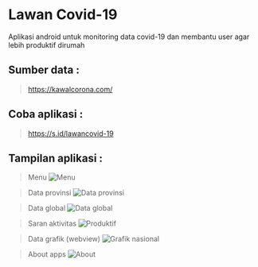 # Lawan Covid-19
Aplikasi android untuk monitoring data covid-19 dan membantu user agar lebih produktif dirumah

## Sumber data :
> https://kawalcorona.com/

## Coba aplikasi :
> https://s.id/lawancovid-19

## Tampilan aplikasi :
> Menu
![Menu](https://user-images.githubusercontent.com/43155964/81416466-f8d1ff80-9173-11ea-9c93-8ccba9a4a85a.jpg)

> Data provinsi
![Data provinsi](https://user-images.githubusercontent.com/43155964/81416513-0ab3a280-9174-11ea-941b-4133ca21852f.jpg)

> Data global
![Data global](https://user-images.githubusercontent.com/43155964/81416581-1acb8200-9174-11ea-8694-2552a415662f.jpg)

> Saran aktivitas
![Produktif](https://user-images.githubusercontent.com/43155964/81416612-26b74400-9174-11ea-8cb7-ddce8874824a.jpg)

> Data grafik (webview)
![Grafik nasional](https://user-images.githubusercontent.com/43155964/81416648-359df680-9174-11ea-9adc-ca315a0b3cb2.jpg)

> About apps
![About](https://user-images.githubusercontent.com/43155964/81416685-42bae580-9174-11ea-9bc2-5fd8d957655b.jpg)
